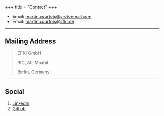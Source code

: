 +++
title = "Contact"
+++

* Email: [martin.courtois@protonmail.com](mailto:martin.courtois@protonmail.com)
* Email: [martin.courtois@dfki.de](mailto:martin.courtois@dfki.de)

---

## Mailing Address

> DFKI GmbH
>
> 91C, Alt-Moabit
>
> Berlin, Germany

---

## Social

1. [LinkedIn](https://www.linkedin.com/in/mcrts/)
2. [Github](https://www.github.com/mcrts/)
